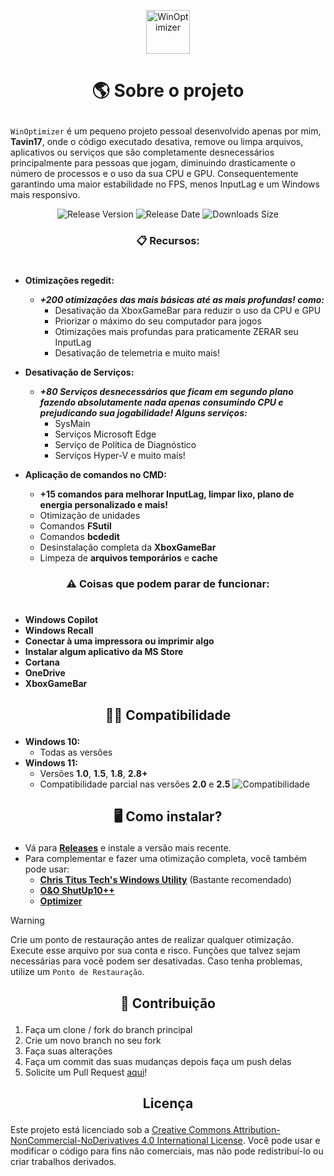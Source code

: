 <p align="center">
    <img src="" alt="WinOptimizer" width="70"/>
</p>

# <p align="center">**🌎 Sobre o projeto**</p>

`WinOptimizer` é um pequeno projeto pessoal desenvolvido apenas por mim, **Tavin17**, onde o código executado desativa, remove ou limpa arquivos, aplicativos ou serviços que são completamente desnecessários principalmente para pessoas que jogam, diminuindo drasticamente o número de processos e o uso da sua CPU e GPU. Consequentemente garantindo uma maior estabilidade no FPS, menos InputLag e um Windows mais responsivo.

<div align="center">
    <img src="https://img.shields.io/github/tag/Tavin17/WinOptimizer?color=blue&label=Release&style=for-the-badge" alt="Release Version" />
    <img src="https://img.shields.io/github/release-date/Tavin17/WinOptimizer?color=green&label=Updated&style=for-the-badge" alt="Release Date" />
    <img src="https://img.shields.io/github/repo-size/Tavin17/WinOptimizer?color=orange&label=Size&style=for-the-badge" alt="Downloads Size" />
</div>

### <p align="center">**📋 Recursos:**</p>
#
- **Otimizações regedit:**
    - ***+200 otimizações das mais básicas até as mais profundas! como:***
        - Desativação da XboxGameBar para reduzir o uso da CPU e GPU
        - Priorizar o máximo do seu computador para jogos
        - Otimizações mais profundas para praticamente ZERAR seu InputLag
        - Desativação de telemetria e muito mais! 

- **Desativação de Serviços:**
    - ***+80 Serviços desnecessários que ficam em segundo plano fazendo absolutamente nada apenas consumindo CPU e prejudicando sua jogabilidade! Alguns serviços:***
        - SysMain
        - Serviços Microsoft Edge
        - Serviço de Política de Diagnóstico
        - Serviços Hyper-V e muito mais!

- **Aplicação de comandos no CMD:**
    - **+15 comandos para melhorar InputLag, limpar lixo, plano de energia personalizado e mais!**  
    - Otimização de unidades
    - Comandos **FSutil**
    - Comandos **bcdedit**
    - Desinstalação completa da **XboxGameBar**
    - Limpeza de **arquivos temporários** e **cache**

### <p align="center">**⚠️ Coisas que podem parar de funcionar:**</p>
#
- **Windows Copilot**
- **Windows Recall**
- **Conectar à uma impressora ou imprimir algo**
- **Instalar algum aplicativo da MS Store**
- **Cortana**
- **OneDrive**
- **XboxGameBar**

## <p align="center">**👨‍💻 Compatibilidade**</p>

- **Windows 10:**
  - Todas as versões
- **Windows 11:**
  - Versões **1.0**, **1.5**, **1.8**, **2.8+**
  - Compatibilidade parcial nas versões **2.0** e **2.5**
    ![Compatibilidade](https://upload.wikimedia.org/wikipedia/commons/4/47/Windows_10_logo_2019.svg)

## <p align="center">**🖥️ Como instalar?**</p>

- Vá para **[Releases](https://github.com/Tavin17/WinOptimizer/releases)** e instale a versão mais recente.
- Para complementar e fazer uma otimização completa, você também pode usar:
  - **[Chris Titus Tech's Windows Utility](https://github.com/ChrisTitusTech/winutil)** (Bastante recomendado)
  - **[O&O ShutUp10++](https://www.oo-software.com/en/shutup10)**
  - **[Optimizer](https://github.com/hellzerg/optimizer)**
  
>[!WARNING]
> Crie um ponto de restauração antes de realizar qualquer otimização. Execute esse arquivo por sua conta e risco. Funções que talvez sejam necessárias para você podem ser desativadas. Caso tenha problemas, utilize um `Ponto de Restauração`.

## <p align="center">**🤝 Contribuição**</p>

1. Faça um clone / fork do branch principal
2. Crie um novo branch no seu fork
3. Faça suas alterações
4. Faça um commit das suas mudanças depois faça um push delas
5. Solicite um Pull Request [aqui](https://github.com/Tavin17/WinOptimizer/pulls)!

## <p align="center">**Licença**</p>

Este projeto está licenciado sob a [Creative Commons Attribution-NonCommercial-NoDerivatives 4.0 International License](LICENSE). Você pode usar e modificar o código para fins não comerciais, mas não pode redistribuí-lo ou criar trabalhos derivados.
